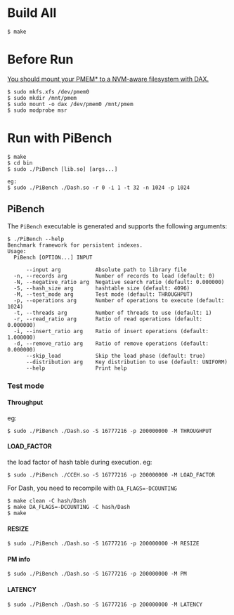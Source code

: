 # Build All
```
$ make
```

# Before Run
[You should mount your PMEM* to a NVM-aware filesystem with DAX.](https://docs.pmem.io/persistent-memory/getting-started-guide/creating-development-environments/linux-environments/linux-memmap)
```
$ sudo mkfs.xfs /dev/pmem0
$ sudo mkdir /mnt/pmem
$ sudo mount -o dax /dev/pmem0 /mnt/pmem
$ sudo modprobe msr
```

# Run with PiBench
```
$ make
$ cd bin
$ sudo ./PiBench [lib.so] [args...]

eg:
$ sudo ./PiBench ./Dash.so -r 0 -i 1 -t 32 -n 1024 -p 1024
```
## PiBench 
The `PiBench` executable is generated and supports the following arguments:
```
$ ./PiBench --help
Benchmark framework for persistent indexes.
Usage:
  PiBench [OPTION...] INPUT

      --input arg           Absolute path to library file
  -n, --records arg         Number of records to load (default: 0)
  -N, --negative_ratio arg  Negative search ratio (default: 0.000000)
  -S, --hash_size arg       hashtable size (default: 4096)
  -M, --test_mode arg       Test mode (default: THROUGHPUT)
  -p, --operations arg      Number of operations to execute (default: 1024)
  -t, --threads arg         Number of threads to use (default: 1)
  -r, --read_ratio arg      Ratio of read operations (default: 0.000000)
  -i, --insert_ratio arg    Ratio of insert operations (default: 1.000000)
  -d, --remove_ratio arg    Ratio of remove operations (default: 0.000000)
      --skip_load           Skip the load phase (default: true)
      --distribution arg    Key distribution to use (default: UNIFORM)
      --help                Print help
```
### Test mode

#### Throughput
eg: 
```
$ sudo ./PiBench ./Dash.so -S 16777216 -p 200000000 -M THROUGHPUT
```
#### LOAD_FACTOR

the load factor of hash table during execution.
eg:
```
$ sudo ./PiBench ./CCEH.so -S 16777216 -p 200000000 -M LOAD_FACTOR
```

For Dash, you need to recompile with `DA_FLAGS=-DCOUNTING`
```
$ make clean -C hash/Dash
$ make DA_FLAGS=-DCOUNTING -C hash/Dash
$ make
```
#### RESIZE

```
$ sudo ./PiBench ./Dash.so -S 16777216 -p 200000000 -M RESIZE
```
#### PM info

```
$ sudo ./PiBench ./Dash.so -S 16777216 -p 200000000 -M PM
```

#### LATENCY

```
$ sudo ./PiBench ./Dash.so -S 16777216 -p 200000000 -M LATENCY
```
